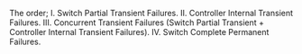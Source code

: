 The order;
I. Switch Partial Transient Failures.
II. Controller Internal Transient Failures.
III. Concurrent Transient Failures (Switch Partial Transient + Controller Internal Transient Failures).
IV. Switch Complete Permanent Failures. 
